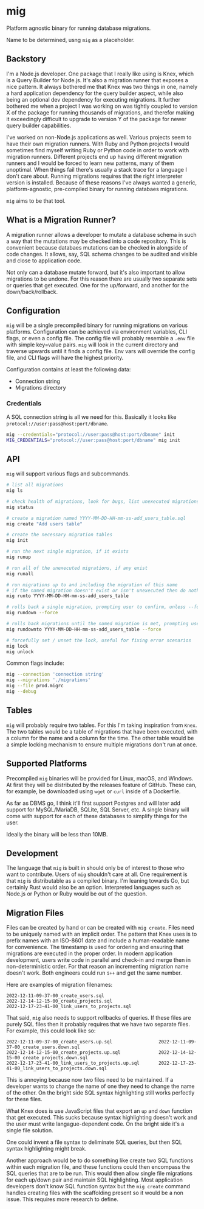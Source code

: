 # mig

Platform agnostic binary for running database migrations.

Name to be determined, usng `mig` as a placeholder.


## Backstory

I'm a Node.js developer. One package that I really like using is Knex, which is a Query Builder for Node.js. It's also a migration runner that exposes a nice pattern. It always bothered me that Knex was two things in one, namely a hard application dependency for the query builder aspect, while also being an optional dev dependency for executing migrations. It further bothered me when a project I was working on was tightly coupled to version X of the package for running thousands of migrations, and therefor making it exceedingly difficult to upgrade to version Y of the package for newer query builder capabilities.

I've worked on non-Node.js applications as well. Various projects seem to have their own migration runners. With Ruby and Python projects I would sometimes find myself writing Ruby or Python code in order to work with migration runners. Different projects end up having different migration runners and I would be forced to learn new patterns, many of them unoptimal. When things fail there's usually a stack trace for a language I don't care about. Running migrations requires that the right interpreter version is installed. Because of these reasons I've always wanted a generic, platform-agnostic, pre-compiled binary for running databaes migrations.

`mig` aims to be that tool.


## What is a Migration Runner?

A migration runner allows a developer to mutate a database schema in such a way that the mutations may be checked into a code repository. This is convenient because databaes mutations can be checked in alongside of code changes. It allows, say, SQL schema changes to be audited and visible and close to application code.

Not only can a database mutate forward, but it's also important to allow migrations to be undone. For this reason there are usually two separate sets or queries that get executed. One for the up/forward, and another for the down/back/rollback.


## Configuration

`mig` will be a single precompiled binary for running migrations on various platforms. Configuration can be achieved via environment variables, CLI flags, or even a config file. The config file will probably resemble a `.env` file with simple key=value pairs. `mig` will look in the current directory and traverse upwards until it finds a config file. Env vars will override the config file, and CLI flags will have the highest priority.

Configuration contains at least the following data:

* Connection string
* Migrations directory

### Credentials

A SQL connection string is all we need for this. Basically it looks like `protocol://user:pass@host:port/dbname`.

```sh
mig --credentials="protocol://user:pass@host:port/dbname" init
MIG_CREDENTIALS="protocol://user:pass@host:port/dbname" mig init
```


## API

`mig` will support various flags and subcommands.

```sh
# list all migrations
mig ls

# check health of migrations, look for bugs, list unexecuted migrations
mig status

# create a migration named YYYY-MM-DD-HH-mm-ss-add_users_table.sql
mig create "Add users table"

# create the necessary migration tables
mig init

# run the next single migration, if it exists
mig runup

# run all of the unexecuted migrations, if any exist
mig runall

# run migrations up to and including the migration of this name
# if the named migration doesn't exist or isn't unexecuted then do nothing
mig runto YYYY-MM-DD-HH-mm-ss-add_users_table

# rolls back a single migration, prompting user to confirm, unless --force is provided
mig rundown --force

# rolls back migrations until the named migration is met, prompting user to confirm, unless --force is provided
mig rundownto YYYY-MM-DD-HH-mm-ss-add_users_table --force

# forcefully set / unset the lock, useful for fixing error scenarios
mig lock
mig unlock
```

Common flags include:

```sh
mig --connection 'connection string'
mig --migrations './migrations'
mig --file prod.migrc
mig --debug
```


## Tables

`mig` will probably require two tables. For this I'm taking inspiration from `Knex`. The two tables would be a table of migrations that have been executed, with a column for the name and a column for the time. The other table would be a simple locking mechanism to ensure multiple migrations don't run at once.


## Supported Platforms

Precompiled `mig` binaries will be provided for Linux, macOS, and Windows. At first they will be distributed by the releases feature of GitHub. These can, for example, be downloaded using `wget` or `curl` inside of a Dockerfile.

As far as DBMS go, I think it'll first support Postgres and will later add support for MySQL/MariaDB, SQLite, SQL Server, etc. A single binary will come with support for each of these databases to simplify things for the user.

Ideally the binary will be less than 10MB.


## Development

The language that `mig` is built in should only be of interest to those who want to contribute. Users of `mig` shouldn't care at all. One requirement is that `mig` is distributable as a compiled binary. I'm leaning towards Go, but certainly Rust would also be an option. Interpreted languages such as Node.js or Python or Ruby would be out of the question.


## Migration Files

Files can be created by hand or can be created with `mig create`. Files need to be uniquely named with an implicit order. The pattern that Knex uses is to prefix names with an ISO-8601 date and include a human-readable name for convenience. The timestamp is used for ordering and ensuring that migrations are executed in the proper order. In modern application development, users write code in parallel and check-in and merge then in non-deterministic order. For that reason an incrementing migration name doesn't work. Both engineers could run `i++` and get the same number.

Here are examples of migration filenames:

```
2022-12-11-09-37-00_create_users.sql
2022-12-14-12-15-00_create_projects.sql
2022-12-17-23-41-00_link_users_to_projects.sql
```

That said, `mig` also needs to support rollbacks of queries. If these files are purely SQL files then it probably requires that we have two separate files. For example, this could look like so:

```
2022-12-11-09-37-00_create_users.up.sql                 2022-12-11-09-37-00_create_users.down.sql
2022-12-14-12-15-00_create_projects.up.sql              2022-12-14-12-15-00_create_projects.down.sql
2022-12-17-23-41-00_link_users_to_projects.up.sql       2022-12-17-23-41-00_link_users_to_projects.down.sql
```

This is annoying because now two files need to be maintained. If a developer wants to change the name of one they need to change the name of the other. On the bright side SQL syntax highlighting still works perfectly for these files.

What Knex does is use JavaScript files that export an `up` and `down` function that get executed. This sucks because syntax highlighting doesn't work and the user must write langague-dependent code. On the bright side it's a single file solution.

One could invent a file syntax to deliminate SQL queries, but then SQL syntax highlighting might break.

Another approach would be to do something like create two SQL functions within each migration file, and these functions could then encompass the SQL queries that are to be run. This would then allow single file migrations for each up/down pair and maintain SQL highlighting. Most application developers don't know SQL function syntax but the `mig create` command handles creating files with the scaffolding present so it would be a non issue. This requires more research to define.
